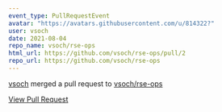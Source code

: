 ```yaml
---
event_type: PullRequestEvent
avatar: "https://avatars.githubusercontent.com/u/814322?"
user: vsoch
date: 2021-08-04
repo_name: vsoch/rse-ops
html_url: https://github.com/vsoch/rse-ops/pull/2
repo_url: https://github.com/vsoch/rse-ops
---
```


<a href='https://github.com/vsoch' target='_blank'>vsoch</a> merged a pull request to <a href='https://github.com/vsoch/rse-ops' target='_blank'>vsoch/rse-ops</a>

<a href='https://github.com/vsoch/rse-ops/pull/2' target='_blank'>View Pull Request</a>